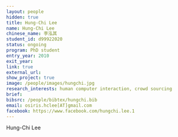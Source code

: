```yaml
---
layout: people
hidden: true
title: Hung-Chi Lee 
name: Hung-Chi Lee
chinese_name: 李泓其
student_id: d99922020
status: ongoing
program: PhD student
entry_year: 2010
exit_year: 
link: true
external_url: 
show_project: true
image: /people/images/hungchi.jpg
research_interests: human computer interaction, crowd sourcing
brief:
bibsrc: /people/bibtex/hungchi.bib
email: osiris.hclee[AT]gmail.com
facebook: https://www.facebook.com/hungchi.lee.1
---
```


Hung-Chi Lee
